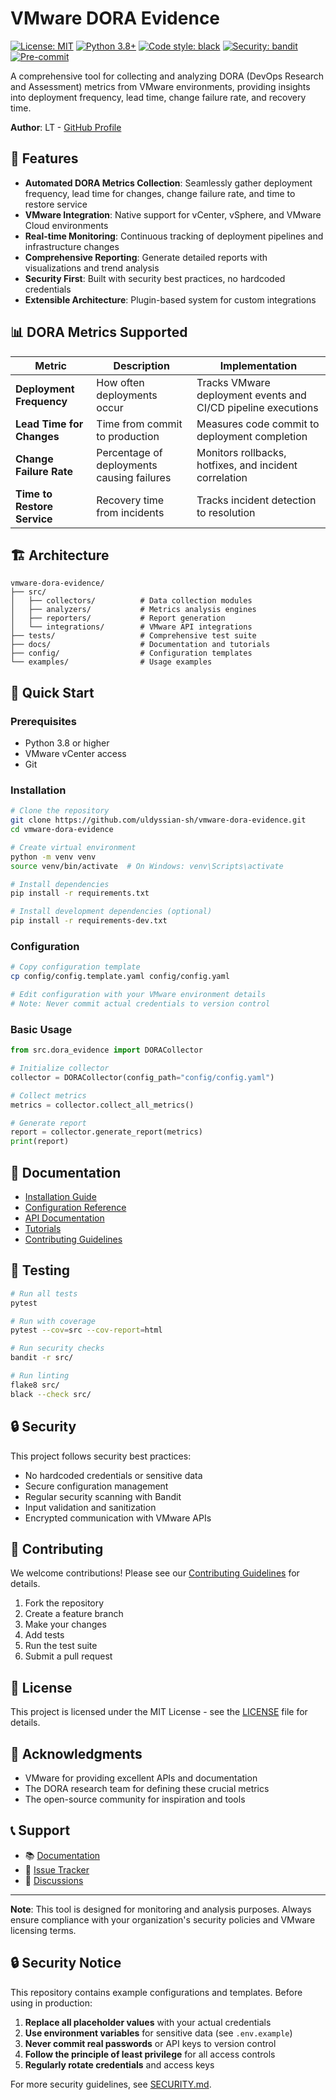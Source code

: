 # VMware DORA Evidence

[![License: MIT](https://img.shields.io/badge/License-MIT-yellow.svg)](https://opensource.org/licenses/MIT)
[![Python 3.8+](https://img.shields.io/badge/python-3.8+-blue.svg)](https://www.python.org/downloads/)
[![Code style: black](https://img.shields.io/badge/code%20style-black-000000.svg)](https://github.com/psf/black)
[![Security: bandit](https://img.shields.io/badge/security-bandit-green.svg)](https://github.com/PyCQA/bandit)
[![Pre-commit](https://img.shields.io/badge/pre--commit-enabled-brightgreen?logo=pre-commit&logoColor=white)](https://github.com/pre-commit/pre-commit)

A comprehensive tool for collecting and analyzing DORA (DevOps Research and Assessment) metrics from VMware environments, providing insights into deployment frequency, lead time, change failure rate, and recovery time.

**Author**: LT - [GitHub Profile](https://github.com/uldyssian-sh)

## 🚀 Features

- **Automated DORA Metrics Collection**: Seamlessly gather deployment frequency, lead time for changes, change failure rate, and time to restore service
- **VMware Integration**: Native support for vCenter, vSphere, and VMware Cloud environments
- **Real-time Monitoring**: Continuous tracking of deployment pipelines and infrastructure changes
- **Comprehensive Reporting**: Generate detailed reports with visualizations and trend analysis
- **Security First**: Built with security best practices, no hardcoded credentials
- **Extensible Architecture**: Plugin-based system for custom integrations

## 📊 DORA Metrics Supported

| Metric | Description | Implementation |
|--------|-------------|----------------|
| **Deployment Frequency** | How often deployments occur | Tracks VMware deployment events and CI/CD pipeline executions |
| **Lead Time for Changes** | Time from commit to production | Measures code commit to deployment completion |
| **Change Failure Rate** | Percentage of deployments causing failures | Monitors rollbacks, hotfixes, and incident correlation |
| **Time to Restore Service** | Recovery time from incidents | Tracks incident detection to resolution |

## 🏗️ Architecture

```
vmware-dora-evidence/
├── src/
│   ├── collectors/          # Data collection modules
│   ├── analyzers/           # Metrics analysis engines
│   ├── reporters/           # Report generation
│   └── integrations/        # VMware API integrations
├── tests/                   # Comprehensive test suite
├── docs/                    # Documentation and tutorials
├── config/                  # Configuration templates
└── examples/                # Usage examples
```

## 🚀 Quick Start

### Prerequisites

- Python 3.8 or higher
- VMware vCenter access
- Git

### Installation

```bash
# Clone the repository
git clone https://github.com/uldyssian-sh/vmware-dora-evidence.git
cd vmware-dora-evidence

# Create virtual environment
python -m venv venv
source venv/bin/activate  # On Windows: venv\Scripts\activate

# Install dependencies
pip install -r requirements.txt

# Install development dependencies (optional)
pip install -r requirements-dev.txt
```

### Configuration

```bash
# Copy configuration template
cp config/config.template.yaml config/config.yaml

# Edit configuration with your VMware environment details
# Note: Never commit actual credentials to version control
```

### Basic Usage

```python
from src.dora_evidence import DORACollector

# Initialize collector
collector = DORACollector(config_path="config/config.yaml")

# Collect metrics
metrics = collector.collect_all_metrics()

# Generate report
report = collector.generate_report(metrics)
print(report)
```

## 📖 Documentation

- [Installation Guide](docs/installation.md)
- [Configuration Reference](docs/configuration.md)
- [API Documentation](docs/api.md)
- [Tutorials](docs/tutorials/)
- [Contributing Guidelines](CONTRIBUTING.md)

## 🧪 Testing

```bash
# Run all tests
pytest

# Run with coverage
pytest --cov=src --cov-report=html

# Run security checks
bandit -r src/

# Run linting
flake8 src/
black --check src/
```

## 🔒 Security

This project follows security best practices:

- No hardcoded credentials or sensitive data
- Secure configuration management
- Regular security scanning with Bandit
- Input validation and sanitization
- Encrypted communication with VMware APIs

## 🤝 Contributing

We welcome contributions! Please see our [Contributing Guidelines](CONTRIBUTING.md) for details.

1. Fork the repository
2. Create a feature branch
3. Make your changes
4. Add tests
5. Run the test suite
6. Submit a pull request

## 📄 License

This project is licensed under the MIT License - see the [LICENSE](LICENSE) file for details.

## 🙏 Acknowledgments

- VMware for providing excellent APIs and documentation
- The DORA research team for defining these crucial metrics
- The open-source community for inspiration and tools

## 📞 Support

- 📚 [Documentation](docs/)
- 🐛 [Issue Tracker](https://github.com/uldyssian-sh/vmware-dora-evidence/issues)
- 💬 [Discussions](https://github.com/uldyssian-sh/vmware-dora-evidence/discussions)

---

**Note**: This tool is designed for monitoring and analysis purposes. Always ensure compliance with your organization's security policies and VMware licensing terms.
## 🔒 Security Notice

This repository contains example configurations and templates. Before using in production:

1. **Replace all placeholder values** with your actual credentials
2. **Use environment variables** for sensitive data (see `.env.example`)
3. **Never commit real passwords** or API keys to version control
4. **Follow the principle of least privilege** for all access controls
5. **Regularly rotate credentials** and access keys

For more security guidelines, see [SECURITY.md](SECURITY.md).
